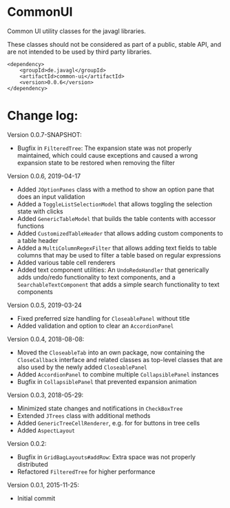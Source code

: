 # CommonUI

Common UI utility classes for the javagl libraries.

These classes should not be considered as part of a public, stable API, 
and are not intended to be used by third party libraries.

    <dependency>
        <groupId>de.javagl</groupId>
        <artifactId>common-ui</artifactId>
        <version>0.0.6</version>
    </dependency>


# Change log:

Version 0.0.7-SNAPSHOT:

* Bugfix in `FilteredTree`: The expansion state was not properly maintained,
  which could cause exceptions and caused a wrong expansion state to be 
  restored when removing the filter

Version 0.0.6, 2019-04-17

* Added `JOptionPanes` class with a method to show an option pane that does 
  an input validation
* Added a `ToggleListSelectionModel` that allows toggling the selection
  state with clicks
* Added `GenericTableModel` that builds the table contents with accessor
  functions
* Added `CustomizedTableHeader` that allows adding custom components to
  a table header
* Added a `MultiColumnRegexFilter` that allows adding text fields to
  table columns that may be used to filter a table based on regular expressions
* Added various table cell renderers
* Added text component utilities: An `UndoRedoHandler` that generically adds
  undo/redo functionality to text components, and a `SearchableTextComponent`
  that adds a simple search functionality to text components  
  
Version 0.0.5, 2019-03-24

* Fixed preferred size handling for `CloseablePanel` without title
* Added validation and option to clear an `AccordionPanel`

Version 0.0.4, 2018-08-08:

* Moved the `CloseableTab` into an own package, now containing the 
  `CloseCallback` interface and related classes as top-level classes
  that are also used by the newly added `CloseablePanel`
* Added `AccordionPanel` to combine multiple `CollapsiblePanel` instances
* Bugfix in `CollapsiblePanel` that prevented expansion animation

Version 0.0.3, 2018-05-29:

* Minimized state changes and notifications in `CheckBoxTree`
* Extended `JTrees` class with additional methods
* Added `GenericTreeCellRenderer`, e.g. for for buttons in tree cells
* Added `AspectLayout`

Version 0.0.2:

* Bugfix in `GridBagLayouts#addRow`: Extra space was not properly distributed
* Refactored `FilteredTree` for higher performance

     
Version 0.0.1, 2015-11-25:

* Initial commit
